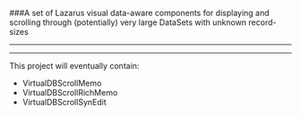 
###A set of Lazarus visual data-aware components for displaying and scrolling through (potentially) very large DataSets with unknown record-sizes

---



---

This project will eventually contain:

* VirtualDBScrollMemo
* VirtualDBScrollRichMemo
* VirtualDBScrollSynEdit